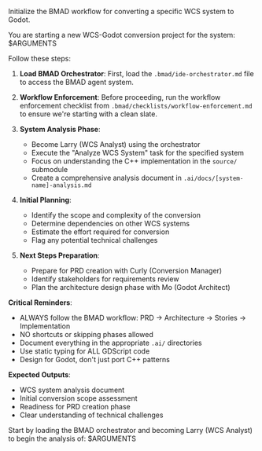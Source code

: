 Initialize the BMAD workflow for converting a specific WCS system to Godot.

You are starting a new WCS-Godot conversion project for the system: $ARGUMENTS

Follow these steps:

1. **Load BMAD Orchestrator**: First, load the `.bmad/ide-orchestrator.md` file to access the BMAD agent system.

2. **Workflow Enforcement**: Before proceeding, run the workflow enforcement checklist from `.bmad/checklists/workflow-enforcement.md` to ensure we're starting with a clean slate.

3. **System Analysis Phase**: 
   - Become Larry (WCS Analyst) using the orchestrator
   - Execute the "Analyze WCS System" task for the specified system
   - Focus on understanding the C++ implementation in the `source/` submodule
   - Create a comprehensive analysis document in `.ai/docs/[system-name]-analysis.md`

4. **Initial Planning**:
   - Identify the scope and complexity of the conversion
   - Determine dependencies on other WCS systems
   - Estimate the effort required for conversion
   - Flag any potential technical challenges

5. **Next Steps Preparation**:
   - Prepare for PRD creation with Curly (Conversion Manager)
   - Identify stakeholders for requirements review
   - Plan the architecture design phase with Mo (Godot Architect)

**Critical Reminders**:
- ALWAYS follow the BMAD workflow: PRD → Architecture → Stories → Implementation
- NO shortcuts or skipping phases allowed
- Document everything in the appropriate `.ai/` directories
- Use static typing for ALL GDScript code
- Design for Godot, don't just port C++ patterns

**Expected Outputs**:
- WCS system analysis document
- Initial conversion scope assessment
- Readiness for PRD creation phase
- Clear understanding of technical challenges

Start by loading the BMAD orchestrator and becoming Larry (WCS Analyst) to begin the analysis of: $ARGUMENTS
